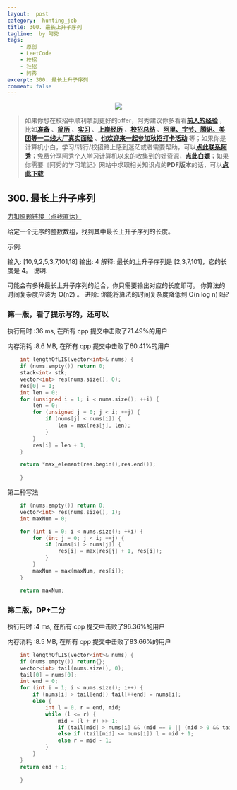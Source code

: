 ```yaml
---
layout:  post
category:  hunting_job
title: 300. 最长上升子序列
tagline:  by 阿秀
tags:
    - 原创
    - LeetCode
    - 校招
    - 社招
    - 阿秀
excerpt: 300. 最长上升子序列
comment: false
---
```






<div align="center">
  <a href="/notes/05-xiustar/01-xiustar_reading_guide/01-introduce.html#阿秀组建了一个校招学习圈子">
      <img src="https://axiu-image-bed.oss-cn-shanghai.aliyuncs.com/img/202206190108471.png">
  </a></div>



> 如果你想在校招中顺利拿到更好的offer，阿秀建议你多看看<font style="font-weight:bold; color:#4169E1;text-decoration:underline;">[前人的经验](/notes/05-xiustar/01-xiustar_reading_guide/01-introduce.md)</font> ，比如<font style="font-weight:bold; color:#4169E1;text-decoration:underline;">[准备](/notes/05-xiustar/02-campus_prepare/02-01-校招重要时间点科普.md)</font> 、<font style="font-weight:bold; color:#4169E1;text-decoration:underline;">[简历](/notes/05-xiustar/03-resume/01-00-简历开篇词.md)</font> 、<font style="font-weight:bold; color:#4169E1;text-decoration:underline;">[实习](/notes/05-xiustar/04-school_practice/20220320-从公司角度来看，为什么要招实习生.md)</font> 、<font style="font-weight:bold; color:#4169E1;text-decoration:underline;">[上岸经历](/notes/05-xiustar/09-question_answer/20220817.md)</font> 、<font style="font-weight:bold; color:#4169E1;text-decoration:underline;">[校招总结](/notes/05-xiustar/05-campus_recruitment/2020-12-16-双非渣硕的秋招之路总结（已拿抖音研发岗SP）.md)</font> 、<font style="font-weight:bold; color:#4169E1;text-decoration:underline;">[阿里、字节、腾讯、美团等一二线大厂真实面经](/notes/07-resources/01-free/04-schoolSchample.md)</font> 、<font style="font-weight:bold; color:#4169E1;text-decoration:underline;">[也欢迎来一起参加秋招打卡活动](/notes/05-xiustar/01-xiustar_reading_guide/01-introduce.html#阿秀组建了一个校招学习圈子)</font> 等；如果你是计算机小白，学习/转行/校招路上感到迷茫或者需要帮助，可以<font style="font-weight:bold; color:#4169E1;text-decoration:underline;">[点此联系阿秀](/notes/08-other/02-question.md#_4、阿秀-如何才能联系到你)</font>；免费分享阿秀个人学习计算机以来的收集到的好资源，<font style="font-weight:bold; color:#4169E1;text-decoration:underline;">[点此白嫖](/notes/07-resources/01-free/01-introduce.md)</font>；如果你需要《阿秀的学习笔记》网站中求职相关知识点的**PDF版本**的话，可以<font style="font-weight:bold; color:#4169E1;text-decoration:underline;">[点此下载](/notes/08-other/02-question.md#_5、如何下载阿秀的学习笔记内容pdf版本)</font> 





## 300. 最长上升子序列

[力扣原题链接（点我直达）](https://leetcode-cn.com/problems/longest-increasing-subsequence/)

给定一个无序的整数数组，找到其中最长上升子序列的长度。

示例:

输入: [10,9,2,5,3,7,101,18]
输出: 4 
解释: 最长的上升子序列是 [2,3,7,101]，它的长度是 4。
说明:

可能会有多种最长上升子序列的组合，你只需要输出对应的长度即可。
你算法的时间复杂度应该为 O(n2) 。
进阶: 你能将算法的时间复杂度降低到 O(n log n) 吗?



### 第一版，看了提示写的，还可以

执行用时 :36 ms, 在所有 cpp 提交中击败了71.49%的用户

内存消耗 :8.6 MB, 在所有 cpp 提交中击败了60.41%的用户

```c++
    int lengthOfLIS(vector<int>& nums) {
    if (nums.empty()) return 0;
	stack<int> stk;
	vector<int> res(nums.size(), 0);
	res[0] = 1;
	int len = 0;
	for (unsigned i = 1; i < nums.size(); ++i) {
		len = 0;
		for (unsigned j = 0; j < i; ++j) {
			if (nums[j] < nums[i]) {
				len = max(res[j], len);
			}
		}
		res[i] = len + 1;
	}

	return *max_element(res.begin(),res.end());
        
    }
```





第二种写法

```c++
	if (nums.empty()) return 0;
	vector<int> res(nums.size(), 1);
	int maxNum = 0;

	for (int i = 0; i < nums.size(); ++i) {
		for (int j = 0; j < i; ++j) {
			if (nums[i] > nums[j]) {
				res[i] = max(res[j] + 1, res[i]);
			}
		}
		maxNum = max(maxNum, res[i]);
	}

	return maxNum;
```



### 第二版，DP+二分

执行用时 :4 ms, 在所有 cpp 提交中击败了96.36%的用户

内存消耗 :8.5 MB, 在所有 cpp 提交中击败了83.66%的用户

```c++
    int lengthOfLIS(vector<int>& nums) {
	if (nums.empty()) return{};
	vector<int> tail(nums.size(), 0);
	tail[0] = nums[0];
	int end = 0;
	for (int i = 1; i < nums.size(); i++) {
		if (nums[i] > tail[end]) tail[++end] = nums[i];
		else {
			int l = 0, r = end, mid;
			while (l <= r) {
				mid = (l + r) >> 1;
				if (tail[mid] > nums[i] && (mid == 0 || (mid > 0 && tail[mid - 1] < nums[i])))    tail[mid] = nums[i];
				else if (tail[mid] <= nums[i]) l = mid + 1;
				else r = mid - 1;
			}
		}
	}
	return end + 1;
        
    }
```

<p id="零钱兑换"></p>

